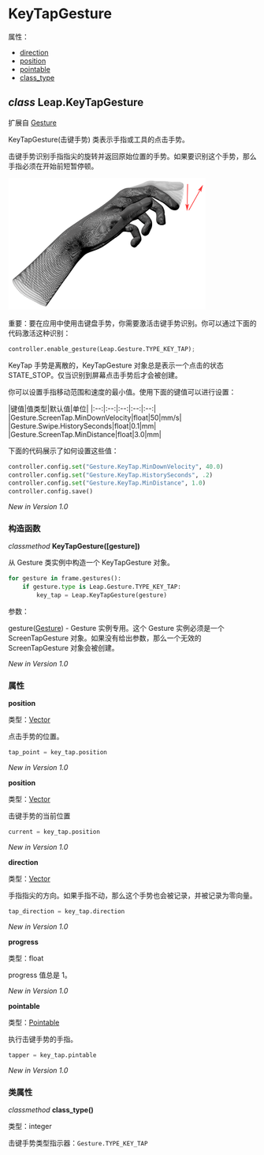 # KeyTapGesture

属性：

* [direction](#direction)
* [position](#position)
* [pointable](#pointable)
* [class_type](#class_type)


## ***class*** **Leap.KeyTapGesture**
扩展自 [Gesture](../api/Leap.Gesture.md)

KeyTapGesture(击键手势) 类表示手指或工具的点击手势。

击键手势识别手指指尖的旋转并返回原始位置的手势。如果要识别这个手势，那么手指必须在开始前短暂停顿。

![](../../images/Leap_Gesture_Tap.png)

重要：要在应用中使用击键盘手势，你需要激活击键手势识别。你可以通过下面的代码激活这种识别：

```python
controller.enable_gesture(Leap.Gesture.TYPE_KEY_TAP);
```

KeyTap 手势是离散的，KeyTapGesture 对象总是表示一个点击的状态 STATE_STOP。仅当识别到屏幕点击手势后才会被创建。

你可以设置手指移动范围和速度的最小值。使用下面的键值可以进行设置：

|键值|值类型|默认值|单位|
|:--:|:--:|:--:|:--:|:--:|
|Gesture.ScreenTap.MinDownVelocity|float|50|mm/s|
|Gesture.Swipe.HistorySeconds|float|0.1|mm|
|Gesture.ScreenTap.MinDistance|float|3.0|mm|

下面的代码展示了如何设置这些值：

```python
controller.config.set("Gesture.KeyTap.MinDownVelocity", 40.0)
controller.config.set("Gesture.KeyTap.HistorySeconds", .2)
controller.config.set("Gesture.KeyTap.MinDistance", 1.0)
controller.config.save()
```

*New in Version 1.0*

### 构造函数
*classmethod* **KeyTapGesture([gesture])**

从 Gesture 类实例中构造一个 KeyTapGesture 对象。

```python
for gesture in frame.gestures():
    if gesture.type is Leap.Gesture.TYPE_KEY_TAP:
        key_tap = Leap.KeyTapGesture(gesture)
```

参数：

gesture([Gesture](../api/Leap.Gesture.md)) - Gesture 实例专用。这个 Gesture 实例必须是一个 ScreenTapGesture 对象。如果没有给出参数，那么一个无效的 ScreenTapGesture 对象会被创建。

*New in Version 1.0*

### 属性

**position**

类型：[Vector](../api/Leap.Vector.md)

点击手势的位置。

```python
tap_point = key_tap.position
```

*New in Version 1.0*

**position**

类型：[Vector](../api/Leap.Vector.md)

击键手势的当前位置

```python
current = key_tap.position
```

*New in Version 1.0*

**direction**

类型：[Vector](../api/Leap.Vector.md)

手指指尖的方向。如果手指不动，那么这个手势也会被记录，并被记录为零向量。

```python
tap_direction = key_tap.direction
```

*New in Version 1.0*

**progress**

类型：float

progress 值总是 1。

*New in Version 1.0*

**pointable**

类型：[Pointable](../api/Leap.Pointable.md)

执行击键手势的手指。

```python
tapper = key_tap.pintable
```

*New in Version 1.0*

### 类属性
*classmethod* **class_type()**

类型：integer

击键手势类型指示器：`Gesture.TYPE_KEY_TAP`
